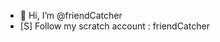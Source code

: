 - 👋 Hi, I’m @friendCatcher
- [S] Follow my scratch account : friendCatcher

<!---
friendCatcher/friendCatcher is a ✨ special ✨ repository because its `README.md` (this file) appears on your GitHub profile.
You can click the Preview link to take a look at your changes.
--->
